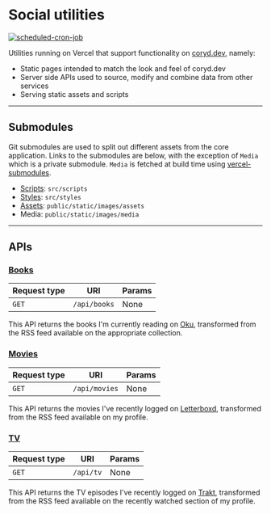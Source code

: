 # Social utilities

[![scheduled-cron-job](https://github.com/cdransf/social-utils/actions/workflows/scheduled.yaml/badge.svg)](https://github.com/cdransf/social-utils/actions/workflows/scheduled.yaml)

Utilities running on Vercel that support functionality on [coryd.dev](https://coryd.dev), namely:

- Static pages intended to match the look and feel of coryd.dev
- Server side APIs used to source, modify and combine data from other services
- Serving static assets and scripts

---

## Submodules

Git submodules are used to split out different assets from the core application. Links to the submodules are below, with the exception of `Media` which is a private submodule. `Media` is fetched at build time using [vercel-submodules](https://github.com/junhoyeo/vercel-submodules).

- [Scripts](https://github.com/cdransf/social-utils-scripts): `src/scripts`
- [Styles](https://github.com/cdransf/social-utils-styles): `src/styles`
- [Assets](https://github.com/cdransf/social-utils-image-assets): `public/static/images/assets`
- Media: `public/static/images/media`

---

## APIs

### [Books](pages/api/books.ts)

| Request type | URI          | Params |
| ------------ | ------------ | ------ |
| `GET`        | `/api/books` | None   |

This API returns the books I'm currently reading on [Oku](https://oku.club), transformed from the RSS feed available on the appropriate collection.

### [Movies](pages/api/movies.ts)

| Request type | URI           | Params |
| ------------ | ------------- | ------ |
| `GET`        | `/api/movies` | None   |

This API returns the movies I've recently logged on [Letterboxd](https://letterboxd.com), transformed from the RSS feed available on my profile.

### [TV](pages/api/tv.ts)

| Request type | URI       | Params |
| ------------ | --------- | ------ |
| `GET`        | `/api/tv` | None   |

This API returns the TV episodes I've recently logged on [Trakt](https://trakt.tv), transformed from the RSS feed available on the recently watched section of my profile.
